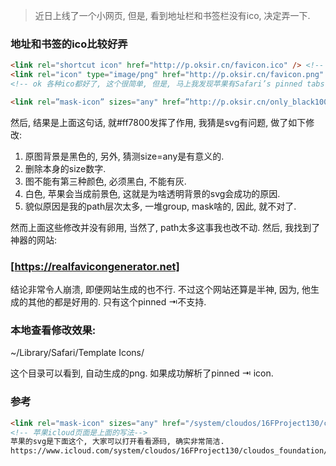 > 近日上线了一个小网页, 但是, 看到地址栏和书签栏没有ico, 决定弄一下.

### 地址和书签的ico比较好弄

```html
<link rel="shortcut icon" href="http://p.oksir.cn/favicon.ico" /> <!-- 这行是ico写法, 不过现在都推荐下面一行, png的写法-->
<link rel="icon" type="image/png" href="http://p.oksir.cn/favicon.png" />
<!-- ok 各种ico都好了, 这个很简单, 但是, 马上我发现苹果有Safari’s pinned tabs support, 这个没关系, 查查资料, 应该是下面的写法-->

<link rel=”mask-icon” sizes="any" href=”http://p.oksir.cn/only_black100.svg” color=”#ff7c00”>
```

然后, 结果是上面这句话, 就#ff7800发挥了作用, 我猜是svg有问题, 做了如下修改:

1. 原图背景是黑色的, 另外, 猜测size=any是有意义的.
2. 删除本身的size数字.
3. 图不能有第三种颜色, 必须黑白, 不能有灰.
4. 白色, 苹果会当成前景色, 这就是为啥透明背景的svg会成功的原因.
5. 貌似原因是我的path层次太多, 一堆group, mask啥的, 因此, 就不对了.

然而上面这些修改并没有卵用, 当然了, path太多这事我也改不动. 然后, 我找到了神器的网站:

### [https://realfavicongenerator.net]

结论非常令人崩溃, 即便网站生成的也不行. 不过这个网站还算是半神, 因为, 他生成的其他的都是好用的. 只有这个pinned ⇥不支持.

### 本地查看修改效果:

~/Library/Safari/Template Icons/

这个目录可以看到, 自动生成的png. 如果成功解析了pinned ⇥ icon.

### 参考

```html
<link rel="mask-icon" sizes="any" href="/system/cloudos/16FProject130/cloudos_foundation/16FProject130/en-us/resources/images/icloud_icon_for_tabs.svg" color="#5AC8FA"/>
<!-- 苹果icloud页面是上面的写法-->
苹果的svg是下面这个, 大家可以打开看看源码, 确实非常简洁.
https://www.icloud.com/system/cloudos/16FProject130/cloudos_foundation/16FProject130/en-us/resources/images/icloud_icon_for_tabs.svg
```

